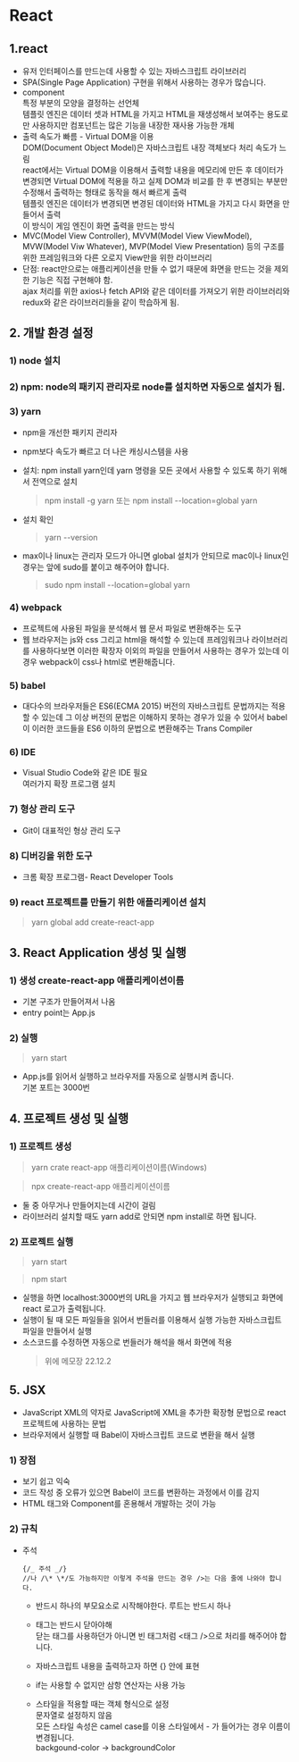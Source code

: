 # React

## 1.react

- 유저 인터페이스를 만드는데 사용할 수 있는 자바스크립트 라이브러리
- SPA(Single Page Application) 구현을 위해서 사용하는 경우가 많습니다.
- component  
  특정 부분의 모양을 결정하는 선언체  
  템플릿 엔진은 데이터 셋과 HTML을 가지고 HTML을 재생성해서 보여주는 용도로만 사용하지만 컴포넌트는 많은 기능을 내장한 재사용 가능한 개체
- 출력 속도가 빠름 - Virtual DOM을 이용  
  DOM(Document Object Model)은 자바스크립트 내장 객체보다 처리 속도가 느림  
  react에서는 Virtual DOM을 이용해서 출력할 내용을 메모리에 만든 후 데이터가 변경되면 Virtual DOM에 적용을 하고 실제 DOM과 비교를 한 후 변경되는 부분만 수정해서 출력하는 형태로 동작을 해서 빠르게 출력  
  템플릿 엔진은 데이터가 변경되면 변경된 데이터와 HTML을 가지고 다시 화면을 만들어서 출력  
  이 방식이 게임 엔진이 화면 출력을 만드는 방식
- MVC(Model View Controller), MVVM(Model View ViewModel), MVW(Model Viw Whatever), MVP(Model View Presentation) 등의 구조를 위한 프레임워크와 다른 오로지 View만을 위한 라이브러리
- 단점: react만으로는 애플리케이션을 만들 수 없기 때문에 화면을 만드는 것을 제외한 기능은 직접 구현해야 함.  
  ajax 처리를 위한 axios나 fetch API와 같은 데이터를 가져오기 위한 라이브러리와 redux와 같은 라이브러리들을 같이 학습하게 됨.

## 2. 개발 환경 설정

### 1) node 설치

### 2) npm: node의 패키지 관리자로 node를 설치하면 자동으로 설치가 됨.

### 3) yarn

- npm을 개선한 패키지 관리자
- npm보다 속도가 빠르고 더 나은 캐싱시스템을 사용
- 설치: npm install yarn인데 yarn 명령을 모든 곳에서 사용할 수 있도록 하기 위해서 전역으로 설치
  > npm install -g yarn 또는 npm install --location=global yarn
- 설치 확인

  > yarn --version

- max이나 linux는 관리자 모드가 아니면 global 설치가 안되므로 mac이나 linux인 경우는 앞에 sudo를 붙이고 해주어야 합니다.
  > sudo npm install --location=global yarn

### 4) webpack

- 프로젝트에 사용된 파일을 분석해서 웹 문서 파일로 변환해주는 도구
- 웹 브라우저는 js와 css 그리고 html을 해석할 수 있는데 프레임워크나 라이브러리를 사용하다보면 이러한 확장자 이외의 파일을 만들어서 사용하는 경우가 있는데 이 경우 webpack이 css나 html로 변환해줍니다.

### 5) babel

- 대다수의 브라우저들은 ES6(ECMA 2015) 버전의 자바스크립트 문법까지는 적용할 수 있는데 그 이상 버전의 문법은 이해하지 못하는 경우가 있을 수 있어서 babel이 이러한 코드들을 ES6 이하의 문법으로 변환해주는 Trans Compiler

### 6) IDE

- Visual Studio Code와 같은 IDE 필요  
  여러가지 확장 프로그램 설치

### 7) 형상 관리 도구

- Git이 대표적인 형상 관리 도구

### 8) 디버깅을 위한 도구

- 크롬 확장 프로그램- React Developer Tools

### 9) react 프로젝트를 만들기 위한 애플리케이션 설치

> yarn global add create-react-app

## 3. React Application 생성 및 실행

### 1) 생성 create-react-app 애플리케이션이름

- 기본 구조가 만들어져서 나옴
- entry point는 App.js

### 2) 실행

> yarn start

- App.js를 읽어서 실행하고 브라우저를 자동으로 실행시켜 줍니다.  
  기본 포트는 3000번

## 4. 프로젝트 생성 및 실행

### 1) 프로젝트 생성

> yarn crate react-app 애플리케이션이름(Windows)

> npx create-react-app 애플리케이션이름

- 둘 중 아무거나 만들어지는데 시간이 걸림
- 라이브러리 설치할 때도 yarn add로 안되면 npm install로 하면 됩니다.

### 2) 프로젝트 실행

> yarn start

> npm start

- 실행을 하면 localhost:3000번의 URL을 가지고 웹 브라우저가 실행되고 화면에 react 로고가 출력됩니다.
- 실행이 될 때 모든 파일들을 읽어서 번들러를 이용해서 실행 가능한 자바스크립트 파일을 만들어서 실행
- 소스코드를 수정하면 자동으로 번들러가 해석을 해서 화면에 적용
  > 위에 메모장 22.12.2

## 5. JSX

- JavaScript XML의 약자로 JavaScript에 XML을 추가한 확장형 문법으로 react 프로젝트에 사용하는 문법
- 브라우저에서 실행할 때 Babel이 자바스크립트 코드로 변환을 해서 실행

### 1) 장점

- 보기 쉽고 익숙
- 코드 작성 중 오류가 있으면 Babel이 코드를 변환하는 과정에서 이를 감지
- HTML 태그와 Component를 혼용해서 개발하는 것이 가능

### 2) 규칙

- 주석

  ```
  {/_ 주석 _/}
  //나 /\* \*/도 가능하지만 이렇게 주석을 만드는 경우 />는 다음 줄에 나와야 합니다.
  ```

  - 반드시 하나의 부모요소로 시작해야한다. 루트는 반드시 하나
  - 태그는 반드시 닫아야해  
    닫는 태그를 사용하던가 아니면 빈 태그처럼 <태그 />으로 처리를 해주어야 합니다.
  - 자바스크립트 내용을 출력하고자 하면 {} 안에 표현

  - if는 사용할 수 없지만 삼항 연산자는 사용 가능

  - 스타일을 적용할 때는 객체 형식으로 설정  
    문자열로 설정하지 않음  
    모든 스타일 속성은 camel case를 이용
    스타일에서 - 가 들어가는 경우 이름이 변경됩니다.  
    backgound-color -> backgroundColor
